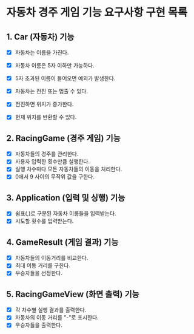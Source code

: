 # 자동차 경주 게임 기능 요구사항 구현 목록

## 1. Car (자동차) 기능
- [x] 자동차는 이름을 가진다.
- [x] 자동차 이름은 5자 이하만 가능하다.
- [x] 5자 초과된 이름이 들어오면 예외가 발생한다.
- [x] 자동차는 전진 또는 멈출 수 있다.
- [x] 전진하면 위치가 증가한다.
- [x] 현재 위치를 반환할 수 있다.


## 2. RacingGame (경주 게임) 기능
- [x] 자동차들의 경주를 관리한다.
- [x] 사용자 입력한 횟수만큼 실행한다.
- [x] 실행 차수마다 모든 자동차들의 이동을 처리한다.
- [x] 0에서 9 사이의 무작위 값을 구한다.
## 3. Application (입력 및 싱행) 기능 
- [x] 쉼표(,)로 구분된 자동차 이름들을 입력받는다.
- [x] 시도할 횟수를 입력받는다.

## 4. GameResult (게임 결과) 기능
- [x] 자동차들의 이동거리를 비교한다.
- [x] 최대 이동 거리를 구한다.
- [x] 우승자들을 선정한다.

## 5. RacingGameView (화면 출력) 기능
- [x] 각 차수별 실행 결과를 출력한다.
- [x] 자동차의 이동 거리를 "-"로 표시한다.
- [x] 우승자들을 출력한다.
